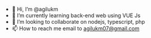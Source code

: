 - 👋 Hi, I’m @agilukm
- 🌱 I’m currently learning back-end web using VUE Js
- 💞️ I’m looking to collaborate on nodejs, typescript, php
- 📫 How to reach me email to agilukm07@gmail.com

<!---
agilukm/agilukm is a ✨ special ✨ repository because its `README.md` (this file) appears on your GitHub profile.
You can click the Preview link to take a look at your changes.
--->
